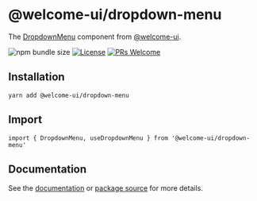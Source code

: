 # @welcome-ui/dropdown-menu

The [DropdownMenu](https://welcome-ui.com/components/dropdown-menu) component from [@welcome-ui](https://welcome-ui.com).

![npm bundle size](https://img.shields.io/bundlephobia/minzip/@welcome-ui/dropdown-menu) [![License](https://img.shields.io/npm/l/welcome-ui.svg)](https://github.com/WTTJ/welcome-ui/blob/master/LICENSE) [![PRs Welcome](https://img.shields.io/badge/PRs-welcome-mediumspringgreen.svg)](ttps://github.com/WTTJ/welcome-ui/blob/master/CONTRIBUTING.mdx)

## Installation

    yarn add @welcome-ui/dropdown-menu

## Import

    import { DropdownMenu, useDropdownMenu } from '@welcome-ui/dropdown-menu'

## Documentation

See the [documentation](https://welcome-ui.com/components/dropdown-menu) or [package source](https://github.com/WTTJ/welcome-ui/tree/master/packages/DropdownMenu) for more details.
